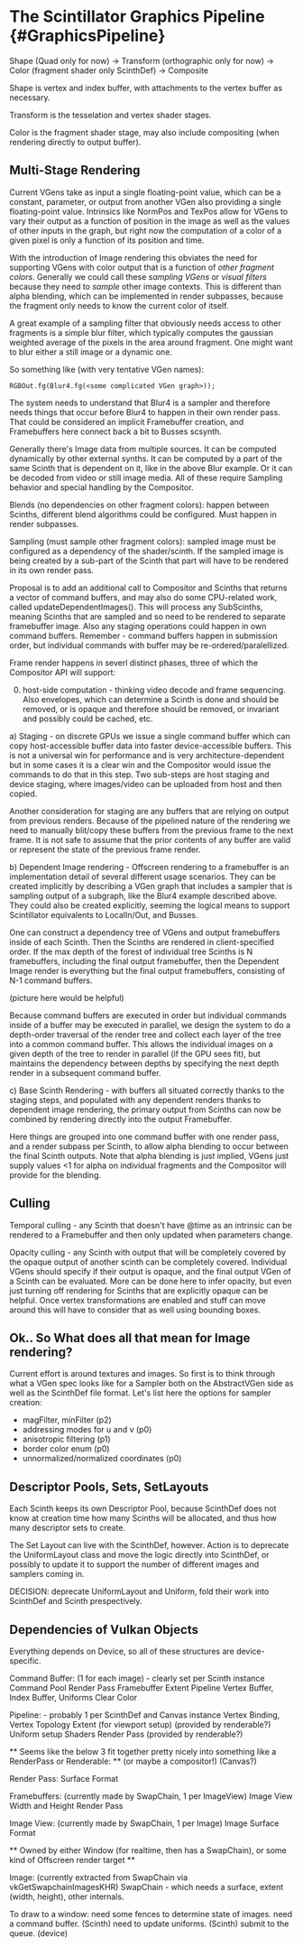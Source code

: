 The Scintillator Graphics Pipeline {#GraphicsPipeline}
==================================

Shape (Quad only for now) -> Transform (orthographic only for now) -> Color (fragment shader only ScinthDef) ->
Composite

Shape is vertex and index buffer, with attachments to the vertex buffer as necessary.

Transform is the tesselation and vertex shader stages.

Color is the fragment shader stage, may also include compositing (when rendering directly to output buffer).

Multi-Stage Rendering
---------------------

Current VGens take as input a single floating-point value, which can be a constant, parameter, or output from another
VGen also providing a single floating-point value. Intrinsics like NormPos and TexPos allow for VGens to vary their
output as a function of position in the image as well as the values of other inputs in the graph, but right now the
computation of a color of a given pixel is only a function of its position and time.

With the introduction of Image rendering this obviates the need for supporting VGens with color output that is a
function of *other fragment colors*. Generally we could call these *sampling VGens* or *visual filters* because they
need to *sample* other image contexts. This is different than alpha blending, which can be implemented in render
subpasses, because the fragment only needs to know the current color of itself.

A great example of a sampling filter that obviously needs access to other fragments is a simple blur filter, which
typically computes the gaussian weighted average of the pixels in the area around fragment. One might want to blur
either a still image or a dynamic one.

So something like (with very tentative VGen names):

```
RGBOut.fg(Blur4.fg(<some complicated VGen graph>));
```

The system needs to understand that Blur4 is a sampler and therefore needs things that occur before Blur4 to happen in
their own render pass. That could be considered an implicit Framebuffer creation, and Framebuffers here connect back a
bit to Busses scsynth.

Generally there's Image data from multiple sources. It can be computed dynamically by other external synths. It can be
computed by a part of the same Scinth that is dependent on it, like in the above Blur example. Or it can be decoded from
video or still image media. All of these require Sampling behavior and special handling by the Compositor.

Blends (no dependencies on other fragment colors):
    happen between Scinths, different blend algorithms could be configured. Must happen in render subpasses.

Sampling (must sample other fragment colors):
    sampled image must be configured as a dependency of the shader/scinth. If the sampled image is being created by
    a sub-part of the Scinth that part will have to be rendered in its own render pass.


Proposal is to add an additional call to Compositor and Scinths that returns a vector of command buffers, and may also
do some CPU-related work, called updateDependentImages(). This will process any SubScinths, meaning Scinths that are
sampled and so need to be rendered to separate framebuffer image. Also any staging operations could happen in own
command buffers. Remember - command buffers happen in submission order, but individual commands with buffer may be
re-ordered/paralellized.

Frame render happens in severl distinct phases, three of which the Compositor API will support:

0) host-side computation - thinking video decode and frame sequencing. Also envelopes, which can determine a Scinth is
done and should be removed, or is opaque and therefore should be removed, or invariant and possibly could be cached,
etc.

a) Staging - on discrete GPUs we issue a single command buffer which can copy host-accessible buffer data into faster
device-accessible buffers. This is not a universal win for performance and is very architecture-dependent but in some
cases it is a clear win and the Compositor would issue the commands to do that in this step. Two sub-steps are host
staging and device staging, where images/video can be uploaded from host and then copied.

Another consideration for staging are any buffers that are relying on output from previous renders. Because of the
pipelined nature of the rendering we need to manually blit/copy these buffers from the previous frame to the next frame.
It is not safe to assume that the prior contents of any buffer are valid or represent the state of the previous frame
render.

b) Dependent Image rendering - Offscreen rendering to a framebuffer is an implementation detail of several different
usage scenarios. They can be created implicitly by describing a VGen graph that includes a sampler that is sampling
output of a subgraph, like the Blur4 example described above. They could also be created explicitly, seeming the
logical means to support Scintillator equivalents to LocalIn/Out, and Busses.

One can construct a dependency tree of VGens and output framebuffers inside of each Scinth. Then the Scinths are
rendered in client-specified order. If the max depth of the forest of individual tree Scinths is N framebuffers,
including the final output framebuffer, then the Dependent Image render is everything but the final output framebuffers,
consisting of N-1 command buffers.

(picture here would be helpful)

Because command buffers are executed in order but individual commands inside of a buffer may be executed in parallel, we
design the system to do a depth-order traversal of the render tree and collect each layer of the tree into a common
command buffer. This allows the individual images on a given depth of the tree to render in parallel (if the GPU sees
fit), but maintains the dependency between depths by specifying the next depth render in a subsequent command buffer.

c) Base Scinth Rendering - with buffers all situated correctly thanks to the staging steps, and populated with any
dependent renders thanks to dependent image rendering, the primary output from Scinths can now be combined by rendering
directly into the output Framebuffer.

Here things are grouped into one command buffer with one render pass, and a render subpass per Scinth, to allow alpha
blending to occur between the final Scinth outputs. Note that alpha blending is just implied, VGens just supply values
<1 for alpha on individual fragments and the Compositor will provide for the blending.

Culling
-------

Temporal culling - any Scinth that doesn't have @time as an intrinsic can be rendered to a Framebuffer and then only
updated when parameters change.

Opacity culling - any Scinth with output that will be completely covered by the opaque output of another scinth can be
completely covered. Individual VGens should specify if their output is opaque, and the final output VGen of a Scinth
can be evaluated. More can be done here to infer opacity, but even just turning off rendering for Scinths that are
explicitly opaque can be helpful. Once vertex transformations are enabled and stuff can move around this will have to
consider that as well using bounding boxes.

Ok.. So What does all that mean for Image rendering?
----------------------------------------------------

Current effort is around textures and images. So first is to think through what a VGen spec looks like for a Sampler
both on the AbstractVGen side as well as the ScinthDef file format. Let's list here the options for sampler creation:

 * magFilter, minFilter (p2)
 * addressing modes for u and v (p0)
 * anisotropic filtering (p1)
 * border color enum (p0)
 * unnormalized/normalized coordinates (p0)


Descriptor Pools, Sets, SetLayouts
----------------------------------

Each Scinth keeps its own Descriptor Pool, because ScinthDef does not know at creation time how many Scinths will be
allocated, and thus how many descriptor sets to create.

The Set Layout can live with the ScinthDef, however. Action is to deprecate the UniformLayout class and move the logic
directly into ScinthDef, or possibly to update it to support the number of different images and samplers coming in.

DECISION: deprecate UniformLayout and Uniform, fold their work into ScinthDef and Scinth prespectively.

Dependencies of Vulkan Objects
------------------------------
Everything depends on Device, so all of these structures are device-specific.

Command Buffer: (1 for each image) - clearly set per Scinth instance
    Command Pool
    Render Pass
    Framebuffer
    Extent
    Pipeline
    Vertex Buffer, Index Buffer, Uniforms
    Clear Color

Pipeline: - probably 1 per ScinthDef and Canvas instance
    Vertex Binding, Vertex Topology
    Extent (for viewport setup) (provided by renderable?)
    Uniform setup
    Shaders
    Render Pass (provided by renderable?)

** Seems like the below 3 fit together pretty nicely into something like a RenderPass or Renderable: **
(or maybe a compositor!) (Canvas?)

Render Pass:
    Surface Format

Framebuffers: (currently made by SwapChain, 1 per ImageView)
    Image View
    Width and Height
    Render Pass

Image View: (currently made by SwapChain, 1 per Image)
    Image
    Surface Format

** Owned by either Window (for realtime, then has a SwapChain), or some kind of Offscreen render target **

Image: (currently extracted from SwapChain via vkGetSwapchainImagesKHR)
    SwapChain - which needs a surface, extent (width, height), other internals.

To draw to a window:
    need some fences to determine state of images.
    need a command buffer. (Scinth)
    need to update uniforms. (Scinth)
    submit to the queue. (device)


